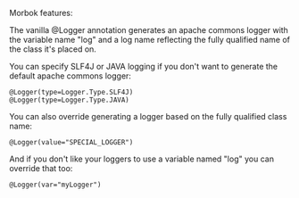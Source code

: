 Morbok features:

The vanilla @Logger annotation generates an apache commons logger with the variable name "log" and a log name reflecting the fully qualified name of the class it's placed on.

You can specify SLF4J or JAVA logging if you don't want to generate the default apache commons logger:
```
@Logger(type=Logger.Type.SLF4J) 
@Logger(type=Logger.Type.JAVA)
```

You can also override generating a logger based on the fully qualified class name:
```
@Logger(value="SPECIAL_LOGGER")
```

And if you don't like your loggers to use a variable named "log" you can override that too:
```
@Logger(var="myLogger")
```